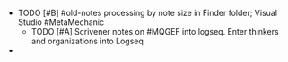 - TODO [#B] #old-notes processing by note size in Finder folder; Visual Studio #MetaMechanic
	- TODO [#A] Scrivener notes on #MQGEF into logseq. Enter thinkers and organizations into Logseq
-